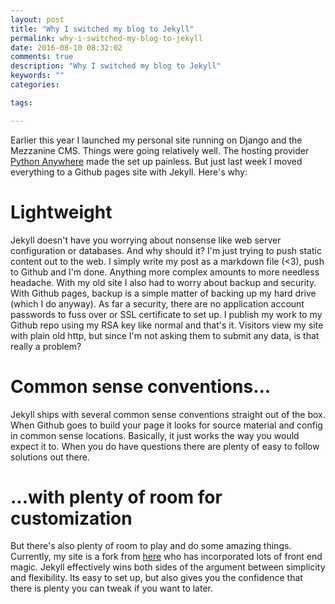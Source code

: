 ```yaml
---
layout: post
title: "Why I switched my blog to Jekyll"
permalink: why-i-switched-my-blog-to-jekyll
date: 2016-08-10 08:32:02
comments: true
description: "Why I switched my blog to Jekyll"
keywords: ""
categories:

tags:

---
```


Earlier this year I launched my personal site running on Django and the Mezzanine CMS. Things were going relatively well. The hosting provider [Python Anywhere](https://www.pythonanywhere.com) made the set up painless. But just last week I moved everything to a Github pages site with Jekyll. Here's why:

# Lightweight

Jekyll doesn't have you worrying about nonsense like web server configuration or databases. And why should it? I'm just trying to push static content out to the web. I simply write my post as a markdown file (<3), push to Github and I'm done. Anything more complex amounts to more needless headache. With my old site I also had to worry about backup and security. With Github pages, backup is a simple matter of backing up my hard drive (which I do anyway). As far a security, there are no application account passwords to fuss over or SSL certificate to set up. I publish my work to my Github repo using my RSA key like normal and that's it. Visitors view my site with plain old http, but since I'm not asking them to submit any data, is that really a problem?

# Common sense conventions...

Jekyll ships with several common sense conventions straight out of the box. When Github goes to build your page it looks for source material and config in common sense locations. Basically, it just works the way you would expect it to. When you do have questions there are plenty of easy to follow solutions out there.

# ...with plenty of room for customization

But there's also plenty of room to play and do some amazing things. Currently, my site is a fork from [here](https://github.com/nandomoreirame/nandomoreira-jekyll-theme) who has incorporated lots of front end magic. Jekyll effectively wins both sides of the argument between simplicity and flexibility. Its easy to set up, but also gives you the confidence that there is plenty you can tweak if you want to later.
